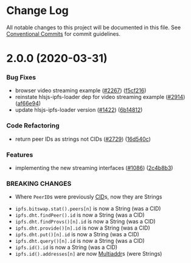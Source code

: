 # Change Log

All notable changes to this project will be documented in this file.
See [Conventional Commits](https://conventionalcommits.org) for commit guidelines.

# 2.0.0 (2020-03-31)


### Bug Fixes

* browser video streaming example ([#2267](https://github.com/ipfs/js-ipfs/issues/2267)) ([f5cf216](https://github.com/ipfs/js-ipfs/commit/f5cf216a9a3128779562711f6c5ab46791d30947))
* reinstate hlsjs-ipfs-loader dep for video streaming example ([#2914](https://github.com/ipfs/js-ipfs/issues/2914)) ([af66e94](https://github.com/ipfs/js-ipfs/commit/af66e9460cd3fbabcc88f74496a3d93049453e51))
* update hlsjs-ipfs-loader version ([#1422](https://github.com/ipfs/js-ipfs/issues/1422)) ([6b14812](https://github.com/ipfs/js-ipfs/commit/6b14812ae53a6f2c852d4b7deb7d9ab23eb454ba))


### Code Refactoring

* return peer IDs as strings not CIDs ([#2729](https://github.com/ipfs/js-ipfs/issues/2729)) ([16d540c](https://github.com/ipfs/js-ipfs/commit/16d540c540f375061d83dafaf6c38d0b7c4a3d60))


### Features

* implementing the new streaming interfaces ([#1086](https://github.com/ipfs/js-ipfs/issues/1086)) ([2c4b8b3](https://github.com/ipfs/js-ipfs/commit/2c4b8b325b94d4506b87441f06c5d29bb6f37f72))


### BREAKING CHANGES

* Where `PeerID`s were previously [CID](https://www.npmjs.com/package/cids)s, now they are Strings

- `ipfs.bitswap.stat().peers[n]` is now a String (was a CID)
- `ipfs.dht.findPeer().id` is now a String (was a CID)
- `ipfs.dht.findProvs()[n].id` is now a String (was a CID)
- `ipfs.dht.provide()[n].id` is now a String (was a CID)
- `ipfs.dht.put()[n].id` is now a String (was a CID)
- `ipfs.dht.query()[n].id` is now a String (was a CID)
- `ipfs.id().id` is now a String (was a CID)
- `ipfs.id().addresses[n]` are now [Multiaddr](https://www.npmjs.com/package/multiaddr)s (were Strings)
